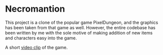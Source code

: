 # Necromantion

This project is a clone of the popular game PixelDungeon, and the graphics has been taken from that game as well. However, the entire codebase has been written by me
with the sole motive of making addition of new items and characters easy into the game. 

A short [video clip](https://drive.google.com/file/d/10E1I3MHYlxTFccZnXGjAXatVfhFmzvij/view?usp=sharing) of the game.

